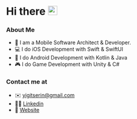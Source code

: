 # Hi there <a href="https://yigitserin.com/"><img src="https://media.giphy.com/media/hvRJCLFzcasrR4ia7z/giphy.gif" width="25px"></a>

### About Me

- 📱 I am a Mobile Software Architect & Developer.
- 💻 I do iOS Development with Swift & SwiftUI
- 🤖 I do Android Development with Kotlin & Java
- 🎮 I do Game Development with Unity & C#

### Contact me at

- ✉️ yigitserin@gmail.com
- 👨‍💼 <a href="https://www.linkedin.com/in/yigitserin/">Linkedin<a/>
- 🍺 <a href="https://yigitserin.com/">Website<a/>
